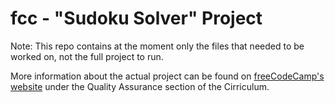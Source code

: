 # fcc - "Sudoku Solver" Project
Note: This repo contains at the moment only the files that needed to be worked on, not the full project to run.

More information about the actual project can be found on [freeCodeCamp's website](https://www.freecodecamp.org) under the Quality Assurance section of the Cirriculum.
